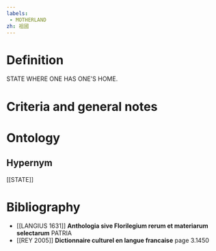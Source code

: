 ```yaml
---
labels: 
 - MOTHERLAND
zh: 祖國
---
```


# Definition
STATE WHERE ONE HAS ONE'S HOME.
# Criteria and general notes
# Ontology

## Hypernym
[[STATE]]
# Bibliography
- [[LANGIUS 1631]]
**Anthologia sive Florilegium rerum et materiarum selectarum** 
PATRIA
- [[REY 2005]]
**Dictionnaire culturel en langue francaise** page 3.1450

